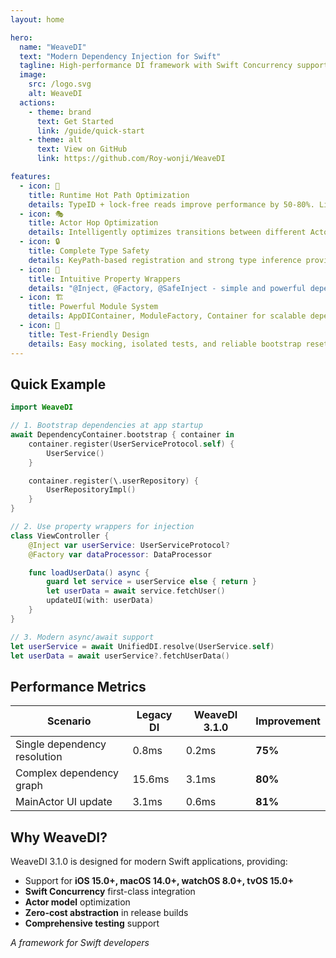 ```yaml
---
layout: home

hero:
  name: "WeaveDI"
  text: "Modern Dependency Injection for Swift"
  tagline: High-performance DI framework with Swift Concurrency support
  image:
    src: /logo.svg
    alt: WeaveDI
  actions:
    - theme: brand
      text: Get Started
      link: /guide/quick-start
    - theme: alt
      text: View on GitHub
      link: https://github.com/Roy-wonji/WeaveDI

features:
  - icon: 🚀
    title: Runtime Hot Path Optimization
    details: TypeID + lock-free reads improve performance by 50-80%. Lightning-fast dependency resolution.
  - icon: 🎭
    title: Actor Hop Optimization
    details: Intelligently optimizes transitions between different Actor contexts to achieve maximum performance.
  - icon: 🔒
    title: Complete Type Safety
    details: KeyPath-based registration and strong type inference provide compile-time validation.
  - icon: 📝
    title: Intuitive Property Wrappers
    details: "@Inject, @Factory, @SafeInject - simple and powerful dependency injection patterns."
  - icon: 🏗️
    title: Powerful Module System
    details: AppDIContainer, ModuleFactory, Container for scalable dependency management.
  - icon: 🧪
    title: Test-Friendly Design
    details: Easy mocking, isolated tests, and reliable bootstrap reset for testing.
---
```


## Quick Example

```swift
import WeaveDI

// 1. Bootstrap dependencies at app startup
await DependencyContainer.bootstrap { container in
    container.register(UserServiceProtocol.self) {
        UserService()
    }

    container.register(\.userRepository) {
        UserRepositoryImpl()
    }
}

// 2. Use property wrappers for injection
class ViewController {
    @Inject var userService: UserServiceProtocol?
    @Factory var dataProcessor: DataProcessor

    func loadUserData() async {
        guard let service = userService else { return }
        let userData = await service.fetchUser()
        updateUI(with: userData)
    }
}

// 3. Modern async/await support
let userService = await UnifiedDI.resolve(UserService.self)
let userData = await userService?.fetchUserData()
```

## Performance Metrics

| Scenario | Legacy DI | WeaveDI 3.1.0 | Improvement |
|----------|-----------|---------------|-------------|
| Single dependency resolution | 0.8ms | 0.2ms | **75%** |
| Complex dependency graph | 15.6ms | 3.1ms | **80%** |
| MainActor UI update | 3.1ms | 0.6ms | **81%** |

## Why WeaveDI?

WeaveDI 3.1.0 is designed for modern Swift applications, providing:

- Support for **iOS 15.0+, macOS 14.0+, watchOS 8.0+, tvOS 15.0+**
- **Swift Concurrency** first-class integration
- **Actor model** optimization
- **Zero-cost abstraction** in release builds
- **Comprehensive testing** support

*A framework for Swift developers*
